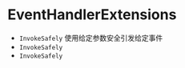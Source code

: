 # EventHandlerExtensions
- <code>InvokeSafely</code> 使用给定参数安全引发给定事件
- <code>InvokeSafely</code> 
- <code>InvokeSafely</code> 